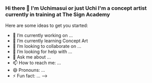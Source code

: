 ### Hi there 👋 I'm Uchimasui or just Uchi I'm a concept artist currently in training at The Sign Academy

Here are some ideas to get you started:

- 🔭 I’m currently working on ...
- 🌱 I’m currently learning Concept Art
- 👯 I’m looking to collaborate on ...
- 🤔 I’m looking for help with ...
- 💬 Ask me about ...
- 📫 How to reach me: ...
- 😄 Pronouns: ...
- ⚡ Fun fact: ...
-->
